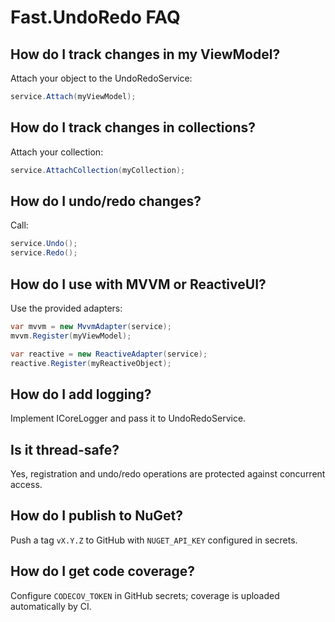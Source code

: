 # Fast.UndoRedo FAQ

## How do I track changes in my ViewModel?
Attach your object to the UndoRedoService:
```csharp
service.Attach(myViewModel);
```

## How do I track changes in collections?
Attach your collection:
```csharp
service.AttachCollection(myCollection);
```

## How do I undo/redo changes?
Call:
```csharp
service.Undo();
service.Redo();
```

## How do I use with MVVM or ReactiveUI?
Use the provided adapters:
```csharp
var mvvm = new MvvmAdapter(service);
mvvm.Register(myViewModel);

var reactive = new ReactiveAdapter(service);
reactive.Register(myReactiveObject);
```

## How do I add logging?
Implement ICoreLogger and pass it to UndoRedoService.

## Is it thread-safe?
Yes, registration and undo/redo operations are protected against concurrent access.

## How do I publish to NuGet?
Push a tag `vX.Y.Z` to GitHub with `NUGET_API_KEY` configured in secrets.

## How do I get code coverage?
Configure `CODECOV_TOKEN` in GitHub secrets; coverage is uploaded automatically by CI.
